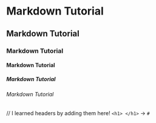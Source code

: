 # Markdown Tutorial
## Markdown Tutorial
### Markdown Tutorial
#### Markdown Tutorial
##### Markdown Tutorial
###### Markdown Tutorial

// I learned headers by adding them here! `<h1> </h1>` -> `#`
